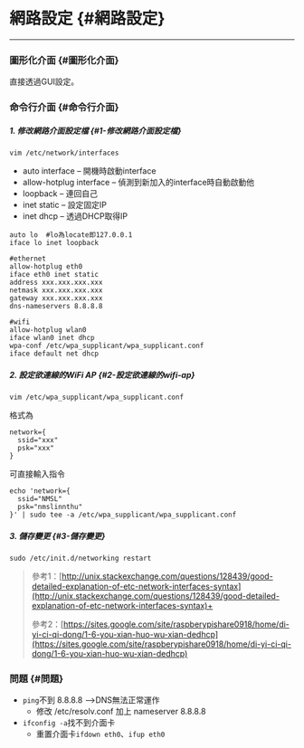 # 網路設定 {#網路設定}

---

### 圖形化介面 {#圖形化介面}

直接透過GUI設定。

### 命令行介面 {#命令行介面}

##### 1. 修改網路介面設定檔 {#1-修改網路介面設定檔}

```
vim /etc/network/interfaces
```

* auto interface – 開機時啟動interface
* allow-hotplug interface – 偵測到新加入的interface時自動啟動他
* loopback – 連回自己
* inet static – 設定固定IP
* inet dhcp – 透過DHCP取得IP

```
auto lo  #lo為locate即127.0.0.1
iface lo inet loopback

#ethernet
allow-hotplug eth0
iface eth0 inet static
address xxx.xxx.xxx.xxx
netmask xxx.xxx.xxx.xxx
gateway xxx.xxx.xxx.xxx
dns-nameservers 8.8.8.8

#wifi
allow-hotplug wlan0
iface wlan0 inet dhcp
wpa-conf /etc/wpa_supplicant/wpa_supplicant.conf
iface default net dhcp
```

##### 2. 設定欲連線的WiFi AP {#2-設定欲連線的wifi-ap}

```
vim /etc/wpa_supplicant/wpa_supplicant.conf
```

格式為

```
network={
  ssid="xxx"
  psk="xxx"
}
```

可直接輸入指令

```
echo 'network={
  ssid="NMSL"
  psk="nmslinnthu"
}' | sudo tee -a /etc/wpa_supplicant/wpa_supplicant.conf
```

##### 3. 儲存變更 {#3-儲存變更}

`sudo /etc/init.d/networking restart`

> 參考1：[http://unix.stackexchange.com/questions/128439/good-detailed-explanation-of-etc-network-interfaces-syntax](http://unix.stackexchange.com/questions/128439/good-detailed-explanation-of-etc-network-interfaces-syntax)+
>
> 參考2：[https://sites.google.com/site/raspberypishare0918/home/di-yi-ci-qi-dong/1-6-you-xian-huo-wu-xian-dedhcp](https://sites.google.com/site/raspberypishare0918/home/di-yi-ci-qi-dong/1-6-you-xian-huo-wu-xian-dedhcp)

### 問題 {#問題}

* `ping`不到 8.8.8.8 —&gt;DNS無法正常運作
  * 修改 /etc/resolv.conf 加上 nameserver 8.8.8.8
* `ifconfig -a`找不到介面卡
  * 重置介面卡`ifdown eth0`、`ifup eth0`



